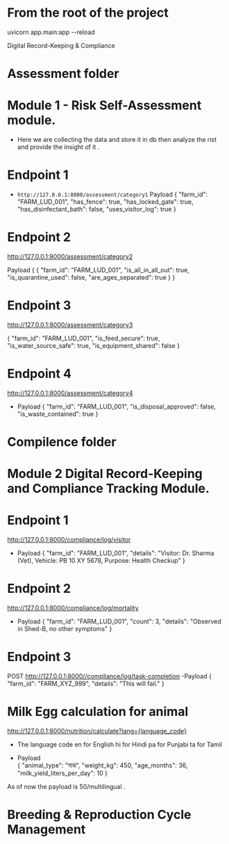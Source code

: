 # From the root of the project 
 uvicorn app.main:app --reload

Digital Record-Keeping & Compliance
# Assessment folder 
# Module 1 - Risk Self-Assessment module.
- Here we are collecting the data and store it in db then analyze the rist  and provide the insight of it .
# Endpoint 1
- `http://127.0.0.1:8000/assessment/category1`
Payload  {
  "farm_id": "FARM_LUD_001",
  "has_fence": true,
  "has_locked_gate": true,
  "has_disinfectant_bath": false,
  "uses_visitor_log": true
}

# Endpoint 2 
http://127.0.0.1:8000/assessment/category2

Payload {
    {
  "farm_id": "FARM_LUD_001",
  "is_all_in_all_out": true,
  "is_quarantine_used": false,
  "are_ages_separated": true
}
}

# Endpoint 3 
http://127.0.0.1:8000/assessment/category3

{
  "farm_id": "FARM_LUD_001",
  "is_feed_secure": true,
  "is_water_source_safe": true,
  "is_equipment_shared": false
}

# Endpoint 4 
http://127.0.0.1:8000/assessment/category4
- Payload
{
  "farm_id": "FARM_LUD_001",
  "is_disposal_approved": false,
  "is_waste_contained": true
}

# Compilence folder 
# Module 2 Digital Record-Keeping and Compliance Tracking Module. 
# Endpoint 1
http://127.0.0.1:8000/compliance/log/visitor
- Payload
{
  "farm_id": "FARM_LUD_001",
  "details": "Visitor: Dr. Sharma (Vet), Vehicle: PB 10 XY 5678, Purpose: Health Checkup"
}

# Endpoint 2

http://127.0.0.1:8000/compliance/log/mortality
- Payload
{
  "farm_id": "FARM_LUD_001",
  "count": 3,
  "details": "Observed in Shed-B, no other symptoms"
}

# Endpoint 3

POST http://127.0.0.1:8000//compliance/log/task-completion
-Payload
{
  "farm_id": "FARM_XYZ_999",
  "details": "This will fail."
}

# Milk Egg calculation for animal
http://127.0.0.1:8000/nutrition/calculate?lang={language_code}

- The language code 
en for English
hi for Hindi
pa for Punjabi
ta for Tamil


- Payload  
{
  "animal_type": "गाय",
  "weight_kg": 450,
  "age_months": 36,
  "milk_yield_liters_per_day": 10
} 

As of now the payload is 50/multilingual .


# Breeding & Reproduction Cycle Management
